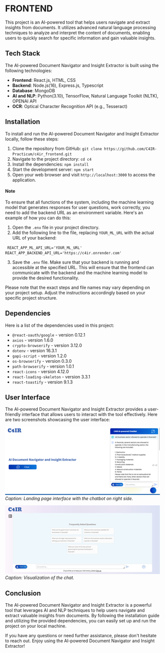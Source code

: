 # FRONTEND

This project is an AI-powered tool that helps users navigate and extract insights from documents. It utilizes advanced natural language processing techniques to analyze and interpret the content of documents, enabling users to quickly search for specific information and gain valuable insights.

## Tech Stack

The AI-powered Document Navigator and Insight Extractor is built using the following technologies:

- **Frontend**: React.js, HTML, CSS
- **Backend**: Node.js(16), Express.js, Typescript
- **Database**: MongoDB
- **AI and NLP**: Python(3.10), TensorFlow, Natural Language Toolkit (NLTK), OPENAI API
- **OCR**: Optical Character Recognition API (e.g., Tesseract)

## Installation

To install and run the AI-powered Document Navigator and Insight Extractor locally, follow these steps:

1. Clone the repository from GitHub: `git clone https://github.com/C4IR-Practicum/c4ir_frontend.git`
2. Navigate to the project directory: `cd c4`
3. Install the dependencies: `npm install`
4. Start the development server: `npm start`
5. Open your web browser and visit `http://localhost:3000` to access the application.

#### Note
To ensure that all functions of the system, including the machine learning model that generates responses for user questions, work correctly, you need to add the backend URL as an environment variable. Here's an example of how you can do this:

1. Open the `.env` file in your project directory.
2. Add the following line to the file, replacing `YOUR_ML_URL` with the actual URL of your backend:

` REACT_APP_ML_API_URL='YOUR_ML_URL'
REACT_APP_BACKEND_API_URL='https://c4ir.onrender.com'`

3. Save the `.env` file.
Make sure that your backend is running and accessible at the specified URL. This will ensure that the frontend can communicate with the backend and the machine learning model to provide the desired functionality.

Please note that the exact steps and file names may vary depending on your project setup. Adjust the instructions accordingly based on your specific project structure.

## Dependencies

Here is a list of the dependencies used in this project:

- `@react-oauth/google` - version 0.12.1
- `axios` - version 1.6.0
- `crypto-browserify` - version 3.12.0
- `dotenv` - version 16.3.1
- `gapi-script` - version 1.2.0
- `os-browserify` - version 0.3.0
- `path-browserify` - version 1.0.1
- `react-icons` - version 4.12.0
- `react-loading-skeleton` - version 3.3.1
- `react-toastify` - version 9.1.3
## User Interface

The AI-powered Document Navigator and Insight Extractor provides a user-friendly interface that allows users to interact with the tool effectively. Here are two screenshots showcasing the user interface:

![Screenshot 1](./public/home_page.png)
*Caption: Landing page interface with the chatbot on right side.*

![Screenshot 2](./public/chat_screenshot.jpg)
*Caption: Visualization of the chat.*
## Conclusion
The AI-powered Document Navigator and Insight Extractor is a powerful tool that leverages AI and NLP techniques to help users navigate and extract valuable insights from documents. By following the installation guide and utilizing the provided dependencies, you can easily set up and run the project on your local machine.

If you have any questions or need further assistance, please don't hesitate to reach out. Enjoy using the AI-powered Document Navigator and Insight Extractor!
